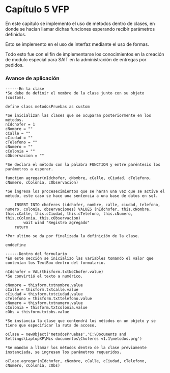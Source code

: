 Capítulo 5 VFP
==============

En este capitulo se implemento el uso de métodos dentro de clases, en donde se hacían llamar dichas funciones esperando recibir parámetros definidos.

Esto se implemento en el uso de interfaz mediante el uso de  formas.

Todo esto fue con el fin de implementarse los conocimientos en la creación de modulo especial para SAIT en la administración de entregas por pedidos.


### Avance de aplicación

```vfp
------En la clase
*Se debe de definir el nombre de la clase junto con su objeto (custom).
  
define class metodosPruebas as custom

*Se inicializan las clases que se ocuparan posteriormente en los métodos.
nIdchofer = 1
cNombre = ""
cCalle = ""
cCiudad = ""
cTelefono = ""
cNumero = ""
cColonia = ""
cObservacion = "" 

*Se declara el método con la palabra FUNCTION y entre paréntesis los parámetros a esperar.

function agregar(nIdchofer, cNombre, cCalle, cCiudad, cTelefono, cNumero, cColonia, cObservacion)

*Se ingresa los procesecimientos que se haran una vez que se active el método, este caso se hace una sentencia a una base de datos en sql.

	INSERT INTO choferes (idchofer, nombre, calle, ciudad, telefono, numero, colonia, observaciones) VALUES (nIdchofer, this.cNombre, this.cCalle, this.cCiudad, this.cTelefono, this.cNumero, this.cColonia, this.cObservacion)
		wait wind "Registro agregado"
	return

*Por ultimo se da por finalizada la definición de la clase.

enddefine

------Dentro del formulario
*En este sección se inicializo las variables tomando el valor que contenían los TextBox dentro del formulario.

nIdchofer = VAL(thisform.txtNoChofer.value) 
*Se convirtió el texto a numérico.

cNombre = thisform.txtnombre.value
cCalle = thisform.txtcalle.value
cCiudad = thisform.txtciudad.value
cTelefono = thisform.txttelefono.value
cNumero = thisform.txtnumero.value
cColonia = thisform.txtcolonia.value
cObs = thisform.txtobs.value

*Se instancia la clase que contendrá los métodos en un objeto y se tiene que especificar la ruta de acceso.
  
oClase = newObject('metodosPruebas','C:\Documents and Settings\LaptopXP\Mis documentos\Choferes v1.1\metodos.prg')

*Se mandan a llamar los métodos dentro de la clase previamente instanciada, se ingresan los parámetros requeridos.

oClase.agregar(nIdchofer, cNombre, cCalle, cCiudad, cTelefono, cNumero, cColonia, cObs)
```
